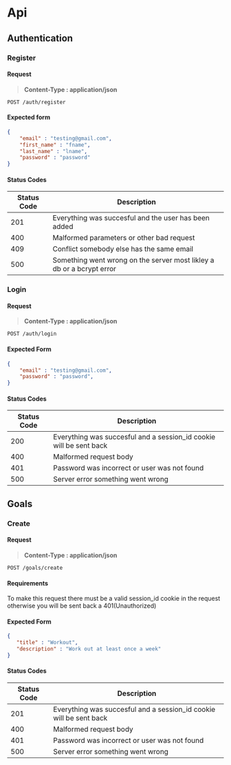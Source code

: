 # Api

## Authentication
### Register

#### Request 
> **Content-Type : application/json** 
```http
POST /auth/register
```

#### Expected form

```json
{
    "email" : "testing@gmail.com",
    "first_name" : "fname",
    "last_name" : "lname",
    "password" : "password"
}
```

#### Status Codes
| Status Code | Description |
|-------------|-------------|
| 201         | Everything was succesful and the user has been added |
| 400         | Malformed parameters or other bad request |
| 409         | Conflict somebody else has the same email |
| 500         | Something went wrong on the server most likley a db or a bcrypt error|
### Login
#### Request
> **Content-Type : application/json** 
```http
POST /auth/login
```

#### Expected Form
```json
{
    "email" : "testing@gmail.com",
    "password" : "password",
}
```

#### Status Codes
| Status Code | Description| 
|-------------|------------|
| 200         | Everything was succesful and a session_id cookie will be sent back |
| 400         | Malformed request body |  
| 401         | Password was incorrect or user was not found | 
| 500         | Server error something went wrong |

## Goals 

### Create
#### Request
> **Content-Type : application/json** 
```http
POST /goals/create
```
#### Requirements
To make this request there must be a valid session_id cookie in the request otherwise you will be sent back a 401(Unauthorized)

#### Expected Form
```json
{
   "title" : "Workout",
   "description" : "Work out at least once a week"
}
```
#### Status Codes
| Status Code | Description| 
|-------------|------------|
| 201         | Everything was succesful and a session_id cookie will be sent back |
| 400         | Malformed request body |  
| 401         | Password was incorrect or user was not found | 
| 500         | Server error something went wrong |
